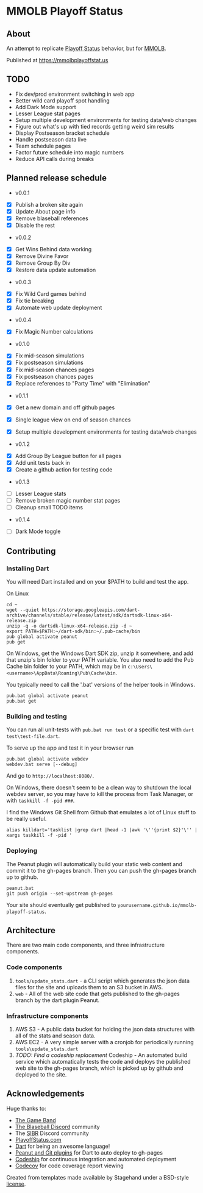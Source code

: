 # MMOLB Playoff Status

## About
An attempt to replicate [Playoff Status](http://playoffstatus.com)
 behavior, but for [MMOLB](https://mmolb.com).
 
Published at https://mmolbplayoffstat.us

## TODO
* Fix dev/prod environment switching in web app
* Better wild card playoff spot handling
* Add Dark Mode support
* Lesser League stat pages
* Setup multiple development environments for testing data/web changes
* Figure out what's up with tied records getting weird sim results
* Display Postseason bracket schedule
* Handle postseason data live
* Team schedule pages
* Factor future schedule into magic numbers
* Reduce API calls during breaks

## Planned release schedule
* v0.0.1 
- [x] Publish a broken site again
- [x] Update About page info
- [x] Remove blaseball references
- [x] Disable the rest

* v0.0.2
- [x] Get Wins Behind data working
- [x] Remove Divine Favor
- [x] Remove Group By Div
- [x] Restore data update automation

* v0.0.3
- [x] Fix Wild Card games behind
- [x] Fix tie breaking
- [x] Automate web update deployment

* v0.0.4
- [x] Fix Magic Number calculations

* v0.1.0
- [x] Fix mid-season simulations
- [x] Fix postseason simulations
- [x] Fix mid-season chances pages
- [x] Fix postseason chances pages
- [x] Replace references to "Party Time" with "Elimination"

* v0.1.1
- [x] Get a new domain and off github pages
- [x] Single league view on end of season chances
- [x] Setup multiple development environments for testing data/web changes


* v0.1.2
- [x] Add Group By League button for all pages
- [x] Add unit tests back in
- [x] Create a github action for testing code

* v0.1.3
- [ ] Lesser League stats
- [ ] Remove broken magic number stat pages
- [ ] Cleanup small TODO items

* v0.1.4
- [ ] Dark Mode toggle

## Contributing

### Installing Dart
You will need Dart installed and on your $PATH to build and test 
the app.

On Linux
```
cd ~
wget --quiet https://storage.googleapis.com/dart-archive/channels/stable/release/latest/sdk/dartsdk-linux-x64-release.zip
unzip -q -o dartsdk-linux-x64-release.zip -d ~
export PATH=$PATH:~/dart-sdk/bin:~/.pub-cache/bin
pub global activate peanut
pub get
```
On Windows, get the Windows Dart SDK zip, unzip it somewhere,
and add that unzip's bin folder to your PATH variable. You also need
to add the Pub Cache bin folder to your PATH, which may be in 
`c:\Users\<username>\AppData\Roaming\Pub\Cache\bin`.

You typically need to call the '.bat' versions of the helper tools
in Windows.

```
pub.bat global activate peanut
pub.bat get
```

### Building and testing
You can run all unit-tests with `pub.bat run test` or
a specific test with `dart test\test-file.dart`.

To serve up the app and test it in your browser run
```
pub.bat global activate webdev
webdev.bat serve [--debug]
```
And go to `http://localhost:8080/`.

On Windows, there doesn't seem to be a clean way to shutdown
the local webdev server, so you may have to kill the process
from Task Manager, or with `taskkill -f -pid ###`.

I find the Windows Git Shell from Github that emulates a lot of Linux
stuff to be really useful.

```
alias killdart='tasklist |grep dart |head -1 |awk '\''{print $2}'\'' | xargs taskkill -f -pid '
```

### Deploying
The Peanut plugin will automatically build your static web content
and commit it to the gh-pages branch. Then you can push the gh-pages
branch up to github.

```
peanut.bat
git push origin --set-upstream gh-pages
```

Your site should eventually get published to 
`yourusername.github.io/mmolb-playoff-status`.

## Architecture
There are two main code components, and three infrastructure components.

### Code components
1. `tools/update_stats.dart` - a CLI script which generates the json data files
for the site and uploads them to an S3 bucket in AWS.
2. `web` - All of the web site code that gets published to the gh-pages branch
by the dart plugin Peanut.

### Infrastructure components
1. AWS S3 - A public data bucket for holding the json data structures with all of the stats and season
data.
2. AWS EC2 - A very simple server with a cronjob for periodically running
`tools\update_stats.dart`
3. *TODO: Find a codeship replacement* Codeship - An automated build service which automatically tests the code
and deploys the published web site to the gh-pages branch, which is picked up
by github and deployed to the site.


## Acknowledgements
Huge thanks to:
* [The Game Band](https://thegameband.com/)
* [The Blaseball Discord](https://discord.gg/3uFgJhu) community
* The [SIBR](https://github.com/Society-for-Internet-Blaseball-Research) Discord community
* [PlayoffStatus.com](http://PlayoffStatus.com)
* [Dart](https://dart.dev/) for being an awesome language!
* [Peanut and Git plugins](https://github.com/kevmoo) for Dart to auto deploy to gh-pages
* [Codeship](https://codeship.com) for continuous integration and automated deployment
* [Codecov](https://app.codecov.io) for code coverage report viewing

Created from templates made available by Stagehand under a BSD-style
[license](https://github.com/dart-lang/stagehand/blob/master/LICENSE).

